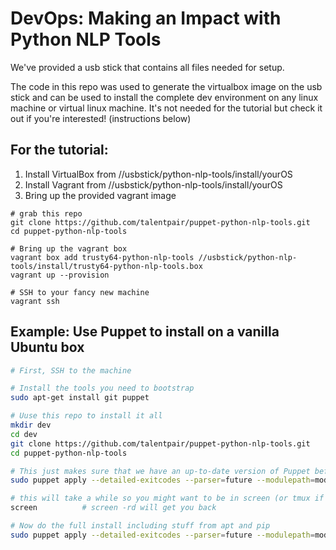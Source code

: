 # DevOps: Making an Impact with Python NLP Tools

We've provided a usb stick that contains all files needed for setup.

The code in this repo was used to generate the virtualbox image on the usb stick and can be used to install the complete dev environment
 on any linux machine or virtual linux machine. It's not needed for the tutorial but check it out if you're interested! (instructions
 below)

## For the tutorial:

1. Install VirtualBox from //usbstick/python-nlp-tools/install/yourOS
1. Install Vagrant from //usbstick/python-nlp-tools/install/yourOS
1. Bring up the provided vagrant image


```
# grab this repo
git clone https://github.com/talentpair/puppet-python-nlp-tools.git
cd puppet-python-nlp-tools

# Bring up the vagrant box
vagrant box add trusty64-python-nlp-tools //usbstick/python-nlp-tools/install/trusty64-python-nlp-tools.box
vagrant up --provision

# SSH to your fancy new machine
vagrant ssh
```


## Example: Use Puppet to install on a vanilla Ubuntu box

```bash
# First, SSH to the machine

# Install the tools you need to bootstrap
sudo apt-get install git puppet

# Uuse this repo to install it all
mkdir dev
cd dev
git clone https://github.com/talentpair/puppet-python-nlp-tools.git
cd puppet-python-nlp-tools

# This just makes sure that we have an up-to-date version of Puppet before continuing
sudo puppet apply --detailed-exitcodes --parser=future --modulepath=modules manifests/puppet.pp || test $? -eq 2

# this will take a while so you might want to be in screen (or tmux if you like that sort of thing)
screen          # screen -rd will get you back

# Now do the full install including stuff from apt and pip
sudo puppet apply --detailed-exitcodes --parser=future --modulepath=modules manifests/tutorial.pp || test $? -eq 2
```
 